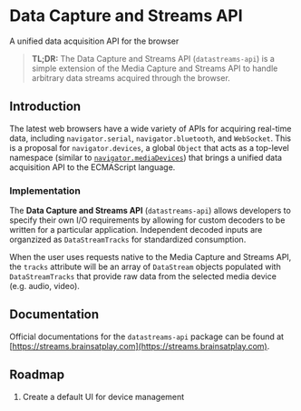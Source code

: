 # Data Capture and Streams API
A unified data acquisition API for the browser

> **TL;DR:** The Data Capture and Streams API (`datastreams-api`) is a simple extension of the Media Capture and Streams API to handle arbitrary data streams acquired through the browser.

## Introduction
The latest web browsers have a wide variety of APIs for acquiring real-time data, including `navigator.serial`, `navigator.bluetooth`, and `WebSocket`. This is a proposal for `navigator.devices`, a global `Object` that acts as a top-level namespace (similar to [`navigator.mediaDevices`](https://developer.mozilla.org/en-US/docs/Web/API/Media_Streams_API)) that brings a unified data acquisition API to the ECMAScript language.

### Implementation
The **Data Capture and Streams API** (`datastreams-api`) allows developers to specify their own I/O requirements by allowing for custom decoders to be written for a particular application. Independent decoded inputs are organzized as `DataStreamTracks` for standardized consumption.

When the user uses requests native to the Media Capture and Streams API, the `tracks` attribute will be an array of `DataStream` objects populated with `DataStreamTracks` that provide raw data from the selected media device (e.g. audio, video).

## Documentation 
Official documentations for the `datastreams-api` package can be found at [https://streams.brainsatplay.com](https://streams.brainsatplay.com).

## Roadmap
1. Create a default UI for device management

